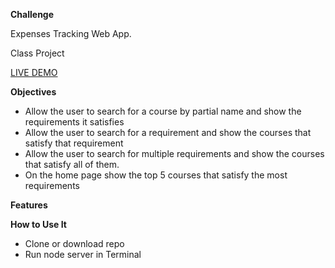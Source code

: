 **Challenge**

Expenses Tracking Web App.

Class Project

[LIVE DEMO]()

**Objectives**
* Allow the user to search for a course by partial name and show the requirements it satisfies
* Allow the user to search for a requirement and show the courses that satisfy that requirement
* Allow the user to search for multiple requirements and show the courses that satisfy all of them.
* On the home page show the top 5 courses that satisfy the most requirements

**Features**

**How to Use It**
* Clone or download repo
* Run node server in Terminal

